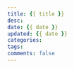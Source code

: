 ```yaml
---
title: {{ title }}
desc:
date: {{ date }}
updated: {{ date }}
categories:
tags:
comments: false
---
```


